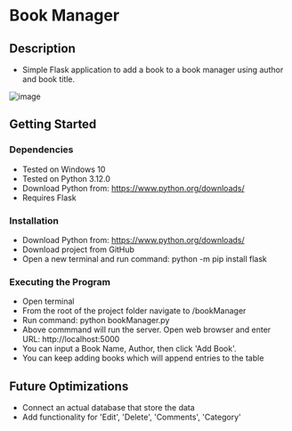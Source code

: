 # Book Manager

## Description

- Simple Flask application to add a book to a book manager using author and book title.

![image](https://github.com/MaayonThayaparan/bookManager-Flask/assets/43158629/9eb54ce8-4582-4cfa-a566-83cc57a35db7)

## Getting Started

### Dependencies
- Tested on Windows 10
- Tested on Python 3.12.0
- Download Python from: https://www.python.org/downloads/
- Requires Flask

### Installation
- Download Python from: https://www.python.org/downloads/
- Download project from GitHub
- Open a new terminal and run command: python -m pip install flask

### Executing the Program
- Open terminal
- From the root of the project folder navigate to /bookManager 
- Run command: python bookManager.py
- Above commmand will run the server. Open web browser and enter URL: http://localhost:5000
- You can input a Book Name, Author, then click 'Add Book'.
- You can keep adding books which will append entries to the table

## Future Optimizations
- Connect an actual database that store the data
- Add functionality for 'Edit', 'Delete', 'Comments', 'Category'



      



          
            

         
      
       



